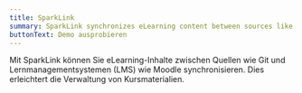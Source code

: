 ```yaml
---
title: SparkLink
summary: SparkLink synchronizes eLearning content between sources like Git and LMS such as Moodle.
buttonText: Demo ausprobieren
---
```


Mit SparkLink können Sie eLearning-Inhalte zwischen Quellen wie Git und Lernmanagementsystemen (LMS) wie Moodle synchronisieren. Dies erleichtert die Verwaltung von Kursmaterialien.


